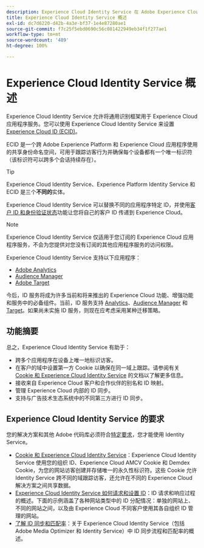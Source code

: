 ```yaml
---
description: Experience Cloud Identity Service 在 Adobe Experience Cloud 中的角色。
title: Experience Cloud Identity Service 概述
exl-id: dc7d6220-d42b-4a3e-bf37-1e4e87280ae1
source-git-commit: f7c25f5ebd0690c56c081422949eb34f1f277ae1
workflow-type: tm+mt
source-wordcount: '489'
ht-degree: 100%

---
```


# Experience Cloud Identity Service 概述

Experience Cloud Identity Service 允许将通用识别框架用于 Experience Cloud 应用程序服务。您可以使用 Experience Cloud Identity Service 来设置 [Experience Cloud ID (ECID)](https://experienceleague.adobe.com/docs/experience-platform/identity/ecid.html)。

ECID 是一个跨 Adobe Experience Platform 和 Experience Cloud 应用程序使用的共享身份命名空间，可用于跟踪访客行为并确保每个设备都有一个唯一标识符（该标识符可以跨多个会话持续存在）。

>[!TIP]
>
>Experience Cloud Identity Service、Experience Platform Identity Service 和 ECID 是三个&#x200B;**不同的**&#x200B;实体。

Experience Cloud Identity Service 可以替换不同的应用程序特定 ID，并使用[客户 ID 和身份验证状态](/help/reference/authenticated-state.md)功能让您将自己的客户 ID 传递到 Experience Cloud。

>[!NOTE]
>
>Experience Cloud Identity Service 仅适用于您订阅的 Experience Cloud 应用程序服务，不会为您提供对您没有订阅的其他应用程序服务的访问权限。

Experience Cloud Identity Service 支持以下应用程序：

* [Adobe Analytics](https://business.adobe.com/products/analytics/web-analytics.html)
* [Audience Manager](https://business.adobe.com/products/audience-manager/adobe-audience-manager.html)
* [Adobe Target](https://business.adobe.com/products/target/adobe-target.html)

今后，ID 服务将成为许多当前和将来推出的 Experience Cloud 功能、增强功能和服务中的必备组件。当前，ID 服务支持 [Analytics](http://www.adobe.com/cn/marketing-cloud/web-analytics.html)、[Audience Manager](http://www.adobe.com/cn/marketing-cloud/data-management-platform.html) 和 [Target](http://www.adobe.com/cn/marketing-cloud/testing-targeting.html)。如果尚未实施 ID 服务，则现在应考虑采用某种迁移策略。

## 功能摘要

总之，Experience Cloud Identity Service 有助于：

* 跨多个应用程序在设备上唯一地标识访客。
* 在客户的域中设置第一方 Cookie 以确保在同一域上跟踪。请参阅有关 [Cookie 和 Experience Cloud Identity Service](./cookies.md) 的文档以了解更多信息。
* 接收来自 Experience Cloud 客户和合作伙伴的别名和 ID 映射。
* 管理 Experience Cloud 内部的 ID 同步。
* 支持与广告技术生态系统中的不同第三方进行 ID 同步。

## Experience Cloud Identity Service 的要求

您的解决方案和其他 Adobe 代码库必须符合[特定要求](/help/reference/requirements.md)，您才能使用 Identity Service。

* [Cookie 和 Experience Cloud Identity Service](cookies.md)：Experience Cloud Identity Service 使用您的组织 ID、Experience Cloud AMCV Cookie 和 Demdex Cookie，为您的网站访客创建并存储唯一的永久性标识符。这些 Cookie 允许 Identity Service 跨不同的域跟踪访客，还允许在不同的 Experience Cloud 解决方案之间共享数据。
* [Experience Cloud Identity Service 如何请求和设置 ID](id-request.md)：ID 请求和响应过程的概述。下面的示例涵盖了各种网站类型中的 ID 分配情况：单独的网站上、不同的网站之间，以及由 Experience Cloud 不同客户使用其各自组织 ID 管理的网站。
* [了解 ID 同步和匹配率](match-rates.md)：关于 Experience Cloud Identity Service（包括 Adobe Media Optimizer 和 Identity Service）中 ID 同步流程和匹配率的概述。
